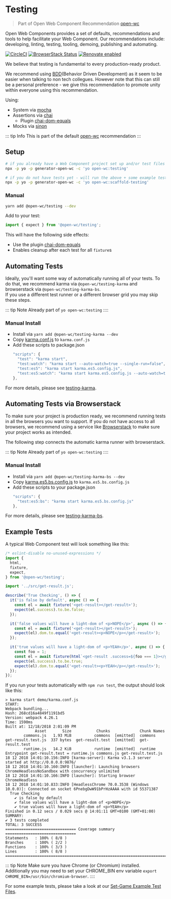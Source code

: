 # Testing

> Part of Open Web Component Recommendation [open-wc](https://github.com/open-wc/open-wc/)

Open Web Components provides a set of defaults, recommendations and tools to help facilitate your Web Component. Our recommendations include: developing, linting, testing, tooling, demoing, publishing and automating.

[![CircleCI](https://circleci.com/gh/open-wc/open-wc.svg?style=shield)](https://circleci.com/gh/open-wc/open-wc)
[![BrowserStack Status](https://www.browserstack.com/automate/badge.svg?badge_key=M2UrSFVRang2OWNuZXlWSlhVc3FUVlJtTDkxMnp6eGFDb2pNakl4bGxnbz0tLUE5RjhCU0NUT1ZWa0NuQ3MySFFWWnc9PQ==--86f7fac07cdbd01dd2b26ae84dc6c8ca49e45b50)](https://www.browserstack.com/automate/public-build/M2UrSFVRang2OWNuZXlWSlhVc3FUVlJtTDkxMnp6eGFDb2pNakl4bGxnbz0tLUE5RjhCU0NUT1ZWa0NuQ3MySFFWWnc9PQ==--86f7fac07cdbd01dd2b26ae84dc6c8ca49e45b50)
[![Renovate enabled](https://img.shields.io/badge/renovate-enabled-brightgreen.svg)](https://renovatebot.com/)

We believe that testing is fundamental to every production-ready product.

We recommend using [BDD](https://en.wikipedia.org/wiki/Behavior-driven_development)(Behavior Driven Development) as it seem to be easier when talking to non tech collegues. However note that this can still be a personal preference - we give this recommendation to promote unity within everyone using this recommendation.

Using:
- System via [mocha](https://mochajs.org/)
- Assertions via [chai](https://www.chaijs.com/)
  - Plugin [chai-dom-equals](https://www.npmjs.com/package/@open-wc/chai-dom-equals)
- Mocks via [sinon](https://sinonjs.org/)

::: tip Info
This is part of the default [open-wc](https://open-wc.org/) recommendation
:::

## Setup
```bash
# if you already have a Web Component project set up and/or test files
npx -p yo -p generator-open-wc -c 'yo open-wc:testing'

# if you do not have tests yet - will run the above + some example test files
npx -p yo -p generator-open-wc -c 'yo open-wc:scaffold-testing'
```

### Manual
```bash
yarn add @open-wc/testing --dev
```

Add to your test:
```js
import { expect } from '@open-wc/testing';
```

This will have the following side effects:
  - Use the plugin [chai-dom-equals](https://www.npmjs.com/package/@open-wc/chai-dom-equals)
  - Enables cleanup after each test for all `fixture`s

## Automating Tests
Ideally, you'll want some way of automatically running all of your tests. To do that, we recommend karma via `@open-wc/testing-karma` and browserstack via `@open-wc/testing-karma-bs`.  
If you use a different test runner or a different browser grid you may skip these steps.

::: tip Note
Already part of `yo open-wc:testing`
::::

### Manual Install
- Install via `yarn add @open-wc/testing-karma --dev`
- Copy [karma.conf.js](https://github.com/open-wc/open-wc/blob/master/packages/generator-open-wc/generators/testing-karma/templates/static/karma.conf.js) to `karma.conf.js`
- Add these scripts to package.json
  ```js
  "scripts": {
    "test": "karma start",
    "test:watch": "karma start --auto-watch=true --single-run=false",
    "test:es5": "karma start karma.es5.config.js",
    "test:es5:watch": "karma start karma.es5.config.js --auto-watch=true --single-run=false",
  },
  ```

For more details, please see [testing-karma](https://open-wc.org/testing/testing-karma.html).

## Automating Tests via Browserstack
To make sure your project is production ready, we recommend running tests in all the browsers you want to support.
If you do not have access to all browsers, we recommend using a service like [Browserstack](https://www.browserstack.com/) to make sure your project works as intended.

The following step connects the automatic karma runner with browserstack.

::: tip Note
Already part of `yo open-wc:testing`
::::

### Manual Install

- Install via `yarn add @open-wc/testing-karma-bs --dev`
- Copy [karma.es5.bs.config.js](https://github.com/open-wc/open-wc/blob/master/packages/generator-open-wc/generators/testing-karma-bs/templates/static/karma.es5.bs.config.js) to `karma.es5.bs.config.js`
- Add these scripts to your package.json
  ```js
  "scripts": {
    "test:es5:bs": "karma start karma.es5.bs.config.js"
  },
  ```

For more details, please see [testing-karma-bs](https://open-wc.org/testing/testing-karma-bs.html).

## Example Tests

A typical Web Component test will look something like this:

```js
/* eslint-disable no-unused-expressions */
import {
  html,
  fixture,
  expect,
} from '@open-wc/testing';

import '../src/get-result.js';

describe('True Checking', () => {
  it('is false by default', async () => {
    const el = await fixture('<get-result></get-result>');
    expect(el.success).to.be.false;
  });

  it('false values will have a light-dom of <p>NOPE</p>', async () => {
    const el = await fixture('<get-result></get-result>');
    expect(el).dom.to.equal('<get-result><p>NOPE</p></get-result>');
  });

  it('true values will have a light-dom of <p>YEAH</p>', async () => {
    const foo = 1;
    const el = await fixture(html`<get-result .success=${foo === 1}></get-result>`);
    expect(el.success).to.be.true;
    expect(el).dom.to.equal('<get-result><p>YEAH</p></get-result>');
  });
});
```

If you run your tests automatically with `npm run test`, the output should look like this:

```
> karma start demo/karma.conf.js
START:
Webpack bundling...
Hash: 268cd16a4849f1191bd5
Version: webpack 4.26.1
Time: 1590ms
Built at: 12/18/2018 2:01:09 PM
             Asset       Size           Chunks             Chunk Names
        commons.js   1.93 MiB          commons  [emitted]  commons
get-result.test.js  337 bytes  get-result.test  [emitted]  get-result.test
        runtime.js   14.2 KiB          runtime  [emitted]  runtime
Entrypoint get-result.test = runtime.js commons.js get-result.test.js
18 12 2018 14:01:10.156:INFO [karma-server]: Karma v3.1.3 server started at http://0.0.0.0:9876/
18 12 2018 14:01:10.160:INFO [launcher]: Launching browsers ChromeHeadlessNoSandbox with concurrency unlimited
18 12 2018 14:01:10.166:INFO [launcher]: Starting browser ChromeHeadless
18 12 2018 14:01:10.833:INFO [HeadlessChrome 70.0.3538 (Windows 10.0.0)]: Connected on socket 6PnebgDwW91bPrHzAAAA with id 55371387
  True Checking
    ✔ is false by default
    ✔ false values will have a light-dom of <p>NOPE</p>
    ✔ true values will have a light-dom of <p>YEAH</p>
Finished in 0.12 secs / 0.029 secs @ 14:01:11 GMT+0100 (GMT+01:00)
SUMMARY:
✔ 3 tests completed
TOTAL: 3 SUCCESS
=============================== Coverage summary ===============================
Statements   : 100% ( 8/8 )
Branches     : 100% ( 2/2 )
Functions    : 100% ( 3/3 )
Lines        : 100% ( 8/8 )
================================================================================
```

::: tip Note
Make sure you have Chrome (or Chromium) installed.
Additionally you may need to set your CHROME_BIN env variable `export CHROME_BIN=/usr/bin/chromium-browser`.
::::

For some example tests, please take a look at our [Set-Game Example Test Files](https://github.com/open-wc/example-vanilla-set-game/tree/master/test).

